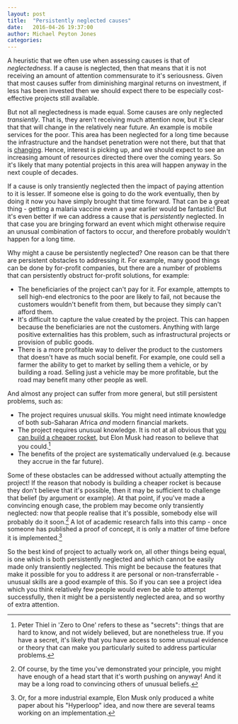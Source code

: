 ```yaml
---
layout: post
title:  "Persistently neglected causes"
date:   2016-04-26 19:37:00
author: Michael Peyton Jones
categories:
---
```


A heuristic that we often use when assessing causes is that of *neglectedness*.
If a cause is neglected, then that means that it is not receiving an amount of
attention commensurate to it's seriousness. Given that most causes suffer from
diminishing marginal returns on investment, if less has been invested then we
should expect there to be especially cost-effective projects still available.

But not all neglectedness is made equal. Some causes are only neglected
*transiently*. That is, they aren't receiving
much attention now, but it's clear that that will change in the relatively near
future. An example is mobile services for the poor. This area has been
neglected for a long time because the infrastructure and the handset penetration
were not there, but that that is [changing]( http://guardian.ng/technology/africas-mobile-phone-penetration-now-67/).
Hence, interest is picking up, and
we should expect to see an increasing amount of resources directed there over
the coming years. So it's likely that many potential projects in this
area will happen anyway in the next couple of decades.

If a cause is only transiently neglected then the impact of paying attention to
it is lesser. If someone else is going to do the work eventually,
then by doing it now you have simply brought that time forward.
That can be a great thing - getting a malaria vaccine even a year earlier would
be fantastic! But it's even better if we can address a cause that is
*persistently* neglected. In that case you are bringing forward an event which
might otherwise require an unusual combination of factors to occur, and
therefore probably wouldn't happen for a long time.

Why might a cause be persistently neglected? One reason can be that there are persistent
obstacles to addressing it. For example, many good things can be done by for-profit companies,
but there are a number of problems that can persistently obstruct for-profit
solutions, for example:

- The beneficiaries of the project can't pay for it. For example, attempts to
  sell high-end electronics to the poor are likely to fail, not because
  the customers wouldn't benefit from them, but because they simply can't afford them.
- It's difficult to capture the value created by the project. This can happen
  because the beneficiaries are not the customers. Anything with large positive externalities has this
  problem, such as infrastructural projects or provision of public goods.
- There is a more profitable way to deliver the product to the customers that
  doesn't have as much social benefit. For example, one could sell a farmer the
  ability to get to market by selling them a vehicle, or by building
  a road. Selling just a vehicle may be more profitable, but the road may
  benefit many other people as well.

And almost any project can suffer from more general, but still persistent
problems, such as:

- The project requires unusual skills. You might need intimate knowledge of both
  sub-Saharan Africa *and* modern financial markets.
- The project requires unusual knowledge. It is not at all obvious that
  [you can build a cheaper rocket](www.spacex.com/about/capabilities), but Elon
  Musk had reason to believe that you could.[^secrets]
- The benefits of the project are systematically undervalued (e.g. because they
  accrue in the far future).

[^secrets]: Peter Thiel in 'Zero to One' refers to these as "secrets": things
    that are hard to know, and not widely believed, but are nonetheless true.
    If you have a secret, it's likely that you have access to some unusual
    evidence or theory that can make you particularly suited to address
    particular problems.

Some of these obstacles can be addressed without actually attempting the
project! If the reason that nobody is building a cheaper rocket is because they
don't believe that it's possible, then it may be sufficient to challenge that
belief (by argument or example). At that point, if you've made a convincing
enough case, the problem may become only transiently neglected: now that people
realise that it's possible, somebody else will probably do it soon.[^investment]
A lot of academic research falls into this camp - once someone has published a
proof of concept, it is only a matter of time before it is implemented.[^hyperloop]

[^investment]: Of course, by the time you've demonstrated your principle, you
    might have enough of a head start that it's worth pushing on anyway! And it
    may be a long road to convincing others of unusual beliefs.

[^hyperloop]: Or, for a more industrial example, Elon Musk only produced a
    white paper about his "Hyperloop" idea, and now there are several teams
    working on an implementation.

So the best kind of project to actually work on, all other things being equal, is one which is both
persistently neglected and which cannot be easily made only transiently
neglected. This might be because the features that make it possible for you to
address it are personal or non-transferrable - unusual skills are a
good example of this. So if you can see a project idea which you think
relatively few people would even be able to attempt successfully, then it might
be a persistently neglected area, and so worthy of extra attention.
